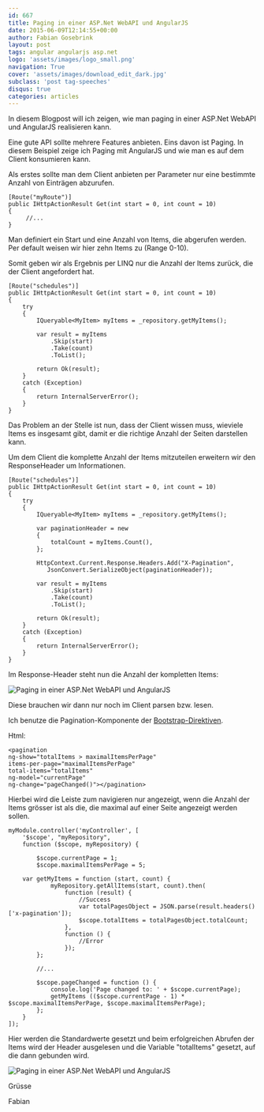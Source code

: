 ```yaml
---
id: 667
title: Paging in einer ASP.Net WebAPI und AngularJS
date: 2015-06-09T12:14:55+00:00
author: Fabian Gosebrink
layout: post
tags: angular angularjs asp.net 
logo: 'assets/images/logo_small.png'
navigation: True
cover: 'assets/images/download_edit_dark.jpg'
subclass: 'post tag-speeches'
disqus: true
categories: articles
---
```


In diesem Blogpost will ich zeigen, wie man paging in einer ASP.Net WebAPI und AngularJS realisieren kann.

Eine gute API sollte mehrere Features anbieten. Eins davon ist Paging. In diesem Beispiel zeige ich Paging mit AngularJS und wie man es auf dem Client konsumieren kann.

Als erstes sollte man dem Client anbieten per Parameter nur eine bestimmte Anzahl von Einträgen abzurufen.

```
[Route("myRoute")]
public IHttpActionResult Get(int start = 0, int count = 10)
{
     //...
}
```

Man definiert ein Start und eine Anzahl von Items, die abgerufen werden. Per default weisen wir hier zehn Items zu (Range 0-10).

Somit geben wir als Ergebnis per LINQ nur die Anzahl der Items zurück, die der Client angefordert hat.

```
[Route("schedules")]
public IHttpActionResult Get(int start = 0, int count = 10)
{
	try
	{
		IQueryable<MyItem> myItems = _repository.getMyItems();

		var result = myItems
			.Skip(start)
			.Take(count)
			.ToList();

		return Ok(result);
	}
	catch (Exception)
	{
		return InternalServerError();
	}
}
```

Das Problem an der Stelle ist nun, dass der Client wissen muss, wieviele Items es insgesamt gibt, damit er die richtige Anzahl der Seiten darstellen kann.

Um dem Client die komplette Anzahl der Items mitzuteilen erweitern wir den ResponseHeader um Informationen.

```
[Route("schedules")]
public IHttpActionResult Get(int start = 0, int count = 10)
{
	try
	{
		IQueryable<MyItem> myItems = _repository.getMyItems();
	
		var paginationHeader = new
		{
			totalCount = myItems.Count(),
		};

		HttpContext.Current.Response.Headers.Add("X-Pagination",
		   JsonConvert.SerializeObject(paginationHeader));

		var result = myItems
			.Skip(start)
			.Take(count)
			.ToList();

		return Ok(result);
	}
	catch (Exception)
	{
		return InternalServerError();
	}
}
```

Im Response-Header steht nun die Anzahl der kompletten Items:

![Paging in einer ASP.Net WebAPI und AngularJS]({{site.baseurl}}assets/articles/2015-06-09/80b7bcb0-d187-44ea-8d36-4bce4da4ab3a.png)

Diese brauchen wir dann nur noch im Client parsen bzw. lesen.

Ich benutze die Pagination-Komponente der [Bootstrap-Direktiven](https://angular-ui.github.io/bootstrap/#/pagination).

Html:

```
<pagination 
ng-show="totalItems > maximalItemsPerPage" 
items-per-page="maximalItemsPerPage" 
total-items="totalItems" 
ng-model="currentPage" 
ng-change="pageChanged()"></pagination>
```

Hierbei wird die Leiste zum navigieren nur angezeigt, wenn die Anzahl der Items grösser ist als die, die maximal auf einer Seite angezeigt werden sollen.

```
myModule.controller('myController', [
    '$scope', "myRepository",
    function ($scope, myRepository) {

        $scope.currentPage = 1;
        $scope.maximalItemsPerPage = 5;

	var getMyItems = function (start, count) {
            myRepository.getAllItems(start, count).then(
                function (result) {
                    //Success
                    var totalPagesObject = JSON.parse(result.headers()['x-pagination']);
                    $scope.totalItems = totalPagesObject.totalCount;
                },
                function () {
                    //Error
                });
        };

		//...
     
        $scope.pageChanged = function () {
            console.log('Page changed to: ' + $scope.currentPage);
            getMyItems (($scope.currentPage - 1) * $scope.maximalItemsPerPage, $scope.maximalItemsPerPage);
        };
    }
]);
```

Hier werden die Standardwerte gesetzt und beim erfolgreichen Abrufen der Items wird der Header ausgelesen und die Variable "totalItems" gesetzt, auf die dann gebunden wird.

![Paging in einer ASP.Net WebAPI und AngularJS]({{site.baseurl}}assets/articles/2015-06-09/308ca04c-abb0-4292-ae94-45693b5f4832.png)

Grüsse

Fabian
